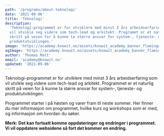 ```yaml
---
path: '/programs/about-teknologi'
date: '2021-09-06'
title: 'Teknologi'
description:
  'Teknologi-programmet er for utviklere med minst 3 års arbeidserfaring som
  vil utvikle seg videre som tech-lead og arkitekt. Programet er et naturlig
  skritt på veien for å kunne ta større ansvar for system-, tjeneste- og
  produktutviklingen.'
image: 'https://academy.knowit.no/assets/knowit_academy_banner_flamingo.png'
ogImage: 'https://academy.knowit.no/assets/knowit_academy_banner_flamingo.png'
author: 'Thomas Malt'
email: 'academy@knowit.no'
updated: '2021-09-06'
---
```


Teknologi-programmet er for utviklere med minst 3 års arbeidserfaring som vil
utvikle seg videre som tech-lead og arkitekt. Programmet er et naturlig skritt
på veien for å kunne ta større ansvar for system-, tjeneste- og
produktutviklingen.

Programmet starter i på høsten og varer fram til neste sommer. Her finner du
mer informasjon om programmet, hvilke kurs og workshops som er med, og
informasjon om hvordan du søker.

**Merk: Det kan fortsatt komme oppdateringer og endringer i programmet. Vi vil
oppdatere websidene så fort det kommer en endring.**
